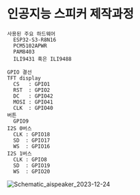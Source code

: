# 인공지능 스피커 제작과정
```
사용된 주요 하드웨어
  ESP32-S3-R8N16
  PCM5102APWR
  PAM8403
  ILI9431 혹은 ILI9488
 
GPIO 결선
TFT display
  CS   : GPIO1
  RST  : GPIO2
  DC   : GPIO42
  MOSI : GPIO41
  CLK  : GPIO40
버튼
  GPIO9
I2S 0버스
  CLK : GPIO18
  SD  : GPIO17
  WS  : GPIO16
I2S 1버스
  CLK : GPIO8
  SD  : GPIO19
  WS  : GPIO20
```
![Schematic_aispeaker_2023-12-24](https://github.com/AtticElectronics/Youtube/assets/128982852/76720b4a-a85d-42c1-8d0d-843c70360c8e)
